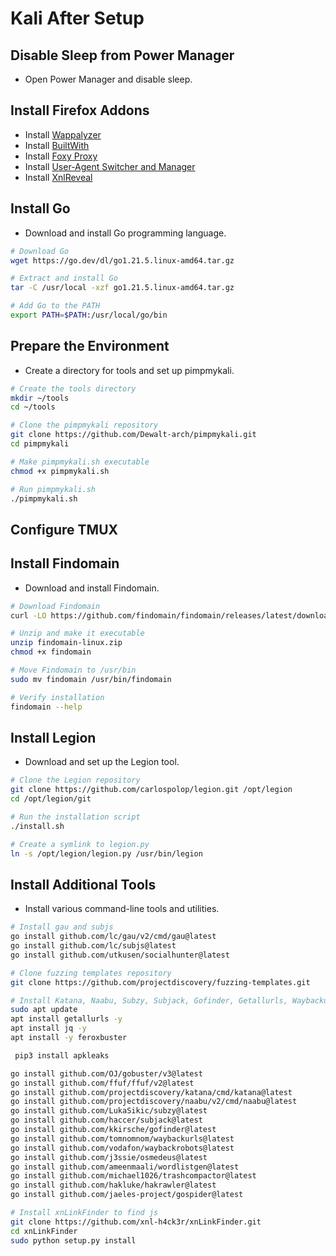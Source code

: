 # Kali After Setup

## Disable Sleep from Power Manager

- Open Power Manager and disable sleep.

## Install Firefox Addons

- Install [Wappalyzer](https://addons.mozilla.org/nl/firefox/addon/wappalyzer/)
- Install [BuiltWith](https://addons.mozilla.org/en-US/firefox/addon/builtwith/)
- Install [Foxy Proxy](https://addons.mozilla.org/nl/firefox/addon/foxyproxy-standard/)
- Install [User-Agent Switcher and Manager](https://addons.mozilla.org/en-US/firefox/addon/user-agent-string-switcher/)
- Install [XnlReveal](https://github.com/xnl-h4ck3r/XnlReveal)

## Install Go

- Download and install Go programming language.

```bash
# Download Go
wget https://go.dev/dl/go1.21.5.linux-amd64.tar.gz

# Extract and install Go
tar -C /usr/local -xzf go1.21.5.linux-amd64.tar.gz

# Add Go to the PATH
export PATH=$PATH:/usr/local/go/bin
```

## Prepare the Environment

- Create a directory for tools and set up pimpmykali.

```bash
# Create the tools directory
mkdir ~/tools
cd ~/tools

# Clone the pimpmykali repository
git clone https://github.com/Dewalt-arch/pimpmykali.git
cd pimpmykali

# Make pimpmykali.sh executable
chmod +x pimpmykali.sh

# Run pimpmykali.sh
./pimpmykali.sh
```

## Configure TMUX

## Install Findomain

- Download and install Findomain.

```bash
# Download Findomain
curl -LO https://github.com/findomain/findomain/releases/latest/download/findomain-linux.zip

# Unzip and make it executable
unzip findomain-linux.zip
chmod +x findomain

# Move Findomain to /usr/bin
sudo mv findomain /usr/bin/findomain

# Verify installation
findomain --help
```

## Install Legion

- Download and set up the Legion tool.

```bash
# Clone the Legion repository
git clone https://github.com/carlospolop/legion.git /opt/legion
cd /opt/legion/git

# Run the installation script
./install.sh

# Create a symlink to legion.py
ln -s /opt/legion/legion.py /usr/bin/legion
```

## Install Additional Tools

- Install various command-line tools and utilities.

```bash
# Install gau and subjs
go install github.com/lc/gau/v2/cmd/gau@latest
go install github.com/lc/subjs@latest
go install github.com/utkusen/socialhunter@latest

# Clone fuzzing templates repository
git clone https://github.com/projectdiscovery/fuzzing-templates.git

# Install Katana, Naabu, Subzy, Subjack, Gofinder, Getallurls, Waybackurls, Waybackrobots, and jq
sudo apt update
apt install getallurls -y
apt install jq -y
apt install -y feroxbuster

 pip3 install apkleaks

go install github.com/OJ/gobuster/v3@latest
go install github.com/ffuf/ffuf/v2@latest
go install github.com/projectdiscovery/katana/cmd/katana@latest
go install github.com/projectdiscovery/naabu/v2/cmd/naabu@latest
go install github.com/LukaSikic/subzy@latest
go install github.com/haccer/subjack@latest
go install github.com/kkirsche/gofinder@latest
go install github.com/tomnomnom/waybackurls@latest
go install github.com/vodafon/waybackrobots@latest
go install github.com/j3ssie/osmedeus@latest
go install github.com/ameenmaali/wordlistgen@latest
go install github.com/michael1026/trashcompactor@latest
go install github.com/hakluke/hakrawler@latest
go install github.com/jaeles-project/gospider@latest
```

```bash
# Install xnLinkFinder to find js
git clone https://github.com/xnl-h4ck3r/xnLinkFinder.git
cd xnLinkFinder
sudo python setup.py install
```
